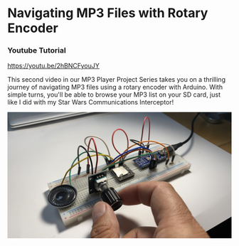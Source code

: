 # Navigating MP3 Files with Rotary Encoder

### Youtube Tutorial
https://youtu.be/2hBNCFyouJY

This second video in our MP3 Player Project Series takes you on a thrilling journey of navigating MP3 files using a rotary encoder with Arduino. With simple turns, you'll be able to browse your MP3 list on your SD card, just like I did with my Star Wars Communications Interceptor!

![Usage](https://github.com/thelastoutpostworkshop/Mp3_Rotary/blob/main/images/IMG-3974.jpg)